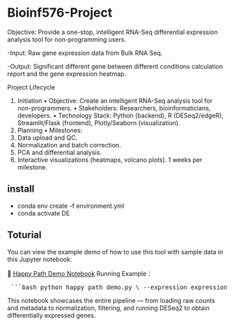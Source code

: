 # Bioinf576-Project

Objective: Provide a one-stop, intelligent RNA-Seq differential expression analysis tool for non-programming users.

-Input: Raw gene expression data from Bulk RNA Seq.

-Output: Significant different gene between different conditions calculation report and the gene expression heatmap. 

Project Lifecycle
1. Initiation
•	Objective: Create an intelligent RNA-Seq analysis tool for non-programmers.
•	Stakeholders: Researchers, bioinformaticians, developers.
•	Technology Stack: Python (backend), R (DESeq2/edgeR), Streamlit/Flask (frontend), Plotly/Seaborn (visualization).
2. Planning
•	Milestones:
1.	Data upload and QC.
2.	Normalization and batch correction.
3.	PCA and differential analysis.
4.	Interactive visualizations (heatmaps, volcano plots).
1 weeks per milestone.
## install
- conda env create -f environment.yml
- conda activate DE


## Toturial 
You can view the example demo of how to use this tool with sample data in this Jupyter notebook:

📎 [Happy Path Demo Notebook](./Tutorials/happy_path_demo.py)
Running Example：

<pre> ```bash python happy_path_demo.py \ --expression expression_matrix.csv \ --sample_info sample_info.csv \ --group_col fusion \ --data_type raw \ --method ttest ``` </pre>

This notebook showcases the entire pipeline — from loading raw counts and metadata to normalization, filtering, and running DESeq2 to obtain differentially expressed genes.
